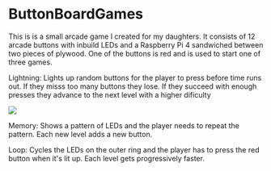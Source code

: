 # ButtonBoardGames
This is is a small arcade game I created for my daughters. It consists of 12 arcade buttons with inbuild LEDs and a Raspberry Pi 4 sandwiched between two pieces of plywood.
One of the buttons is red and is used to start one of three games.

Lightning: Lights up random buttons for the player to press before time runs out. If they misss too many buttons they lose. If they succeed with enough presses they advance to the next level with a higher dificulty

![](https://github.com/klaw333/ButtonBoardGames/blob/main/lightning_game.gif)

Memory: Shows a pattern of LEDs and the player needs to repeat the pattern. Each new level adds a new button.



Loop: Cycles the LEDs on the outer ring and the player has to press the red button when it's lit up. Each level gets progressively faster. 
